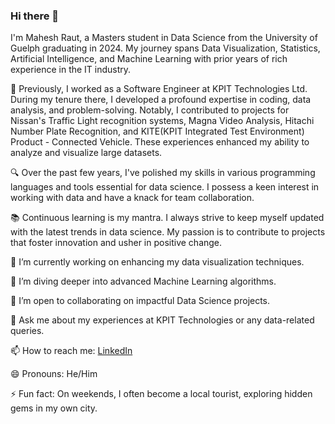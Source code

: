 ### Hi there 👋

I'm Mahesh Raut, a Masters student in Data Science from the University of Guelph graduating in 2024. My journey spans Data Visualization, Statistics, Artificial Intelligence, and Machine Learning with prior years of rich experience in the IT industry.

🏢 Previously, I worked as a Software Engineer at KPIT Technologies Ltd. During my tenure there, I developed a profound expertise in coding, data analysis, and problem-solving. Notably, I contributed to projects for Nissan's Traffic Light recognition systems, Magna Video Analysis, Hitachi Number Plate Recognition, and KITE(KPIT Integrated Test Environment) Product - Connected Vehicle. These experiences enhanced my ability to analyze and visualize large datasets.

🔍 Over the past few years, I've polished my skills in various programming languages and tools essential for data science. I possess a keen interest in working with data and have a knack for team collaboration.

📚 Continuous learning is my mantra. I always strive to keep myself updated with the latest trends in data science. My passion is to contribute to projects that foster innovation and usher in positive change.

🔭 I’m currently working on enhancing my data visualization techniques.

🌱 I’m diving deeper into advanced Machine Learning algorithms.

👯 I’m open to collaborating on impactful Data Science projects.

💬 Ask me about my experiences at KPIT Technologies or any data-related queries.

📫 How to reach me: [LinkedIn](https://www.linkedin.com/in/mahesh-raut)

😄 Pronouns: He/Him

⚡ Fun fact: On weekends, I often become a local tourist, exploring hidden gems in my own city.
